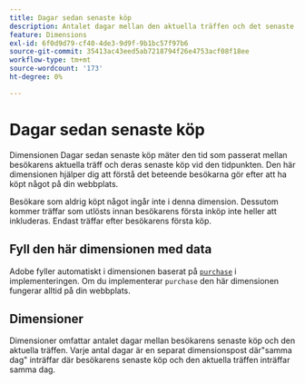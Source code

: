 ```yaml
---
title: Dagar sedan senaste köp
description: Antalet dagar mellan den aktuella träffen och det senaste köpet de gjorde.
feature: Dimensions
exl-id: 6f0d9d79-cf40-4de3-9d9f-9b1bc57f97b6
source-git-commit: 35413ac43eed5ab7218794f26e4753acf08f18ee
workflow-type: tm+mt
source-wordcount: '173'
ht-degree: 0%

---
```


# Dagar sedan senaste köp

Dimensionen Dagar sedan senaste köp mäter den tid som passerat mellan besökarens aktuella träff och deras senaste köp vid den tidpunkten. Den här dimensionen hjälper dig att förstå det beteende besökarna gör efter att ha köpt något på din webbplats.

Besökare som aldrig köpt något ingår inte i denna dimension. Dessutom kommer träffar som utlösts innan besökarens första inköp inte heller att inkluderas. Endast träffar efter besökarens första köp.

## Fyll den här dimensionen med data

Adobe fyller automatiskt i dimensionen baserat på [`purchase`](/help/implement/vars/page-vars/events/event-purchase.md) i implementeringen. Om du implementerar `purchase` den här dimensionen fungerar alltid på din webbplats.

## Dimensioner

Dimensioner omfattar antalet dagar mellan besökarens senaste köp och den aktuella träffen. Varje antal dagar är en separat dimensionspost där&quot;samma dag&quot; inträffar där besökarens senaste köp och den aktuella träffen inträffar samma dag.
